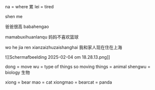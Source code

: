 na = where
累 lei = tired

shen me

爸爸很高
babahengao

mamabuxihuanlanqu
妈妈不喜欢篮球


wo he jia ren xianzaizhuzaishanghai
我和家人现在住在上海

![[Scherm­afbeelding 2025-02-04 om 18.28.13.png]]

dong = move
wu = type of things so moving things = animal
shengwu = biology
生物

xiong = bear
mao = cat
xiongmao = bearcat = panda

